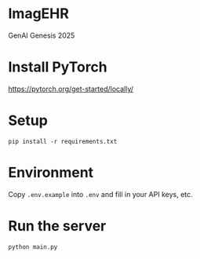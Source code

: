 # ImagEHR
GenAI Genesis 2025

# Install PyTorch
https://pytorch.org/get-started/locally/

# Setup
```
pip install -r requirements.txt
```

# Environment
Copy `.env.example` into `.env` and fill in your API keys, etc.

# Run the server
```
python main.py
```

